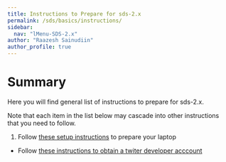 ```yaml
---
title: Instructions to Prepare for sds-2.x
permalink: /sds/basics/instructions/
sidebar:
  nav: "lMenu-SDS-2.x"
author: "Raazesh Sainudiin"
author_profile: true
---
```


# Summary

Here you will find general list of instructions to prepare for sds-2.x.

Note that each item in the list below may cascade into other instructions that you need to follow.

1. Follow [these setup instructions](prep/) to prepare your laptop
*  Follow [these instructions to obtain a twiter developer acccount](getTwitterDevCreds/)



